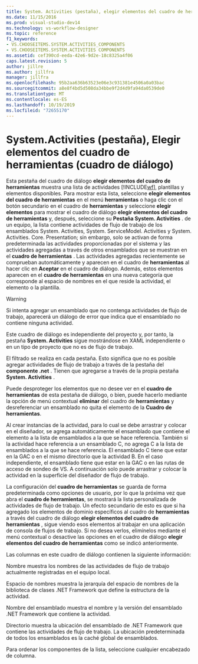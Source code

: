 ```yaml
---
title: System. Activities (pestaña), elegir elementos del cuadro de herramientas (cuadro de diálogo) | Microsoft Docs
ms.date: 11/15/2016
ms.prod: visual-studio-dev14
ms.technology: vs-workflow-designer
ms.topic: reference
f1_keywords:
- VS.CHOOSEITEMS.SYSTEM.ACTIVITIES_COMPONENTS
- VS.CHOOSEITEMS.SYSTEM.ACTIVITIES COMPONENTS
ms.assetid: cef390cd-eeda-42e6-9d2e-18c8325a4f06
caps.latest.revision: 5
author: jillre
ms.author: jillfra
manager: jillfra
ms.openlocfilehash: 95b2aa636b63523e06e3c931381e4506a0a03bac
ms.sourcegitcommit: a8e8f4bd5d508da34bbe9f2d4d9fa94da0539de0
ms.translationtype: MT
ms.contentlocale: es-ES
ms.lasthandoff: 10/19/2019
ms.locfileid: "72655170"
---
```

# <a name="systemactivities-tab-choose-toolbox-items-dialog-box"></a>System.Activities (pestaña), Elegir elementos del cuadro de herramientas (cuadro de diálogo)
Esta pestaña del cuadro de diálogo **elegir elementos del cuadro de herramientas** muestra una lista de actividades [!INCLUDE[wf](../includes/wf-md.md)], plantillas y elementos disponibles. Para mostrar esta lista, seleccione **elegir elementos del cuadro de herramientas** en el menú **herramientas** o haga clic con el botón secundario en el cuadro de **herramientas** y seleccione **elegir elementos** para mostrar el cuadro de diálogo **elegir elementos del cuadro de herramientas** y, después, seleccione su  **Pestaña System. Activities** . de un equipo, la lista contiene actividades de flujo de trabajo de los ensamblados System. Activities, System. ServiceModel. Activities y System. Activities. Core. Presentation; sin embargo, solo se activan de forma predeterminada las actividades proporcionadas por el sistema y las actividades agregadas a través de otros ensamblados que se muestran en el **cuadro de herramientas** . Las actividades agregadas recientemente se comprueban automáticamente y aparecen en el cuadro de **herramientas** al hacer clic en **Aceptar** en el cuadro de diálogo. Además, estos elementos aparecen en el **cuadro de herramientas** en una nueva categoría que corresponde al espacio de nombres en el que reside la actividad, el elemento o la plantilla.

> [!WARNING]
> Si intenta agregar un ensamblado que no contenga actividades de flujo de trabajo, aparecerá un diálogo de error que indica que el ensamblado no contiene ninguna actividad.

 Este cuadro de diálogo es independiente del proyecto y, por tanto, la pestaña **System. Activities** sigue mostrándose en XAML independiente o en un tipo de proyecto que no es de flujo de trabajo.

 El filtrado se realiza en cada pestaña. Esto significa que no es posible agregar actividades de flujo de trabajo a través de la pestaña del **componente .net** . Tienen que agregarse a través de la propia pestaña **System. Activities** .

 Puede desproteger los elementos que no desee ver en el **cuadro de herramientas** de esta pestaña de diálogo, o bien, puede hacerlo mediante la opción de menú contextual **eliminar** del cuadro de **herramientas** y desreferenciar un ensamblado no quita el elemento de la  **Cuadro de herramientas**.

 Al crear instancias de la actividad, para lo cual se debe arrastrar y colocar en el diseñador, se agrega automáticamente el ensamblado que contiene el elemento a la lista de ensamblados a la que se hace referencia. También si la actividad hace referencia a un ensamblado C, no agrega C a la lista de ensamblados a la que se hace referencia. El ensamblado C tiene que estar en la GAC o en el mismo directorio que la actividad B. En el caso independiente, el ensamblado tiene que estar en la GAC o en las rutas de acceso de sondeo de VS. A continuación solo puede arrastrar y colocar la actividad en la superficie del diseñador de flujo de trabajo.

 La configuración del **cuadro de herramientas** se guarda de forma predeterminada como opciones de usuario, por lo que la próxima vez que abra el **cuadro de herramientas**, se mostrará la lista personalizada de actividades de flujo de trabajo. Un efecto secundario de esto es que si ha agregado los elementos de dominio específicos al cuadro de **herramientas** a través del cuadro de diálogo **elegir elementos del cuadro de herramientas** , sigue viendo esos elementos al trabajar en una aplicación de consola de flujos de trabajo. Si no desea verlos, elimínelos mediante el menú contextual o desactive las opciones en el cuadro de diálogo **elegir elementos del cuadro de herramientas** como se indicó anteriormente.

 Las columnas en este cuadro de diálogo contienen la siguiente información:

 Nombre muestra los nombres de las actividades de flujo de trabajo actualmente registradas en el equipo local.

 Espacio de nombres muestra la jerarquía del espacio de nombres de la biblioteca de clases .NET Framework que define la estructura de la actividad.

 Nombre del ensamblado muestra el nombre y la versión del ensamblado .NET Framework que contiene la actividad.

 Directorio muestra la ubicación del ensamblado de .NET Framework que contiene las actividades de flujo de trabajo. La ubicación predeterminada de todos los ensamblados es la caché global de ensamblados.

 Para ordenar los componentes de la lista, seleccione cualquier encabezado de columna.
